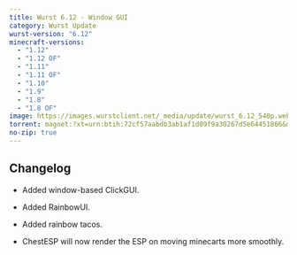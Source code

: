 ```yaml
---
title: Wurst 6.12 - Window GUI
category: Wurst Update
wurst-version: "6.12"
minecraft-versions:
  - "1.12"
  - "1.12 OF"
  - "1.11"
  - "1.11 OF"
  - "1.10"
  - "1.9"
  - "1.8"
  - "1.8 OF"
image: https://images.wurstclient.net/_media/update/wurst_6.12_540p.webp
torrent: magnet:?xt=urn:btih:72cf57aabdb3ab1af1d09f9a30267d5e64451866&dn=Wurst%206.12&tr=udp%3a%2f%2ftracker.opentrackr.org%3a1337%2fannounce&tr=udp%3a%2f%2f9.rarbg.com%3a2810%2fannounce&tr=udp%3a%2f%2fopen.tracker.cl%3a1337%2fannounce&tr=udp%3a%2f%2ftracker.openbittorrent.com%3a6969%2fannounce&tr=udp%3a%2f%2fexodus.desync.com%3a6969%2fannounce&tr=http%3a%2f%2ftracker.openbittorrent.com%3a80%2fannounce&tr=http%3a%2f%2fopenbittorrent.com%3a80%2fannounce&tr=udp%3a%2f%2fwww.torrent.eu.org%3a451%2fannounce&tr=udp%3a%2f%2ftracker.torrent.eu.org%3a451%2fannounce&tr=udp%3a%2f%2ftracker.tiny-vps.com%3a6969%2fannounce&tr=udp%3a%2f%2fretracker.lanta-net.ru%3a2710%2fannounce&tr=udp%3a%2f%2fopen.stealth.si%3a80%2fannounce&tr=udp%3a%2f%2ftracker1.bt.moack.co.kr%3a80%2fannounce&tr=udp%3a%2f%2ftracker.pomf.se%3a80%2fannounce&tr=udp%3a%2f%2ftracker.moeking.me%3a6969%2fannounce&tr=udp%3a%2f%2ftracker.dler.org%3a6969%2fannounce&tr=udp%3a%2f%2fretracker.netbynet.ru%3a2710%2fannounce&tr=udp%3a%2f%2fopentor.org%3a2710%2fannounce&tr=udp%3a%2f%2fexplodie.org%3a6969%2fannounce
no-zip: true
---
```

## Changelog

- Added window-based ClickGUI.

- Added RainbowUI.

- Added rainbow tacos.

- ChestESP will now render the ESP on moving minecarts more smoothly.

